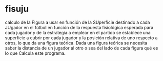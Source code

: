 # fisuju
cálculo de la FIgura a usar en función de la SUperficie destinado a cada JUgador
en el fútbol en función de la respuesta fisiológica esperada para cada jugador y de la estrategia a emplear en el partido se establece una superficie a cubrir por cada jugador y la posición relativa de uno respecto a otros, lo que da una figura teórica.
Dada una figura teórica se necesita saber la distancia de un jugador al otro o sea del lado de cada figura qué es lo que Calcula este programa.
